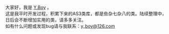 大家好，我是 <a href='http://riaoo.com/'>Y.Boy</a> 。<br />
这是我平时开发过程，积累下来的AS3类库，都是些杂七杂八的类。陆续整理中，日后会不断增加实用的类，请多多关注。<br />
如有什么问题或发现bug请与我联系：y\_boy@126.com